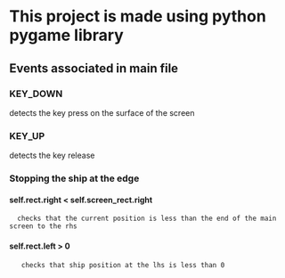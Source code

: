 # This project is made using python pygame library


## Events associated in main file
### KEY_DOWN
  detects the key press on the surface of the screen
### KEY_UP
  detects the key release
### Stopping the ship at the edge
  #### self.rect.right < self.screen_rect.right
      checks that the current position is less than the end of the main screen to the rhs
  #### self.rect.left > 0
       checks that ship position at the lhs is less than 0
  
   
